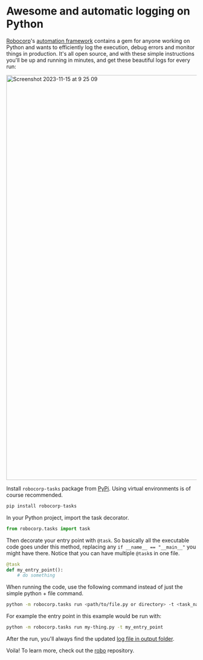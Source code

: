 # Awesome and automatic logging on Python

[Robocorp](https://robocorp.com/)'s [automation framework](https://github.com/robocorp/robo) contains a gem for anyone working on Python and wants to efficiently log the execution, debug errors and monitor things in production. It's all open source, and with these simple instructions you'll be up and running in minutes, and get these beautiful logs for every run:

<img width="1070" alt="Screenshot 2023-11-15 at 9 25 09" src="https://github.com/tonnitommi/robo-python-logging/assets/40179958/16ceba66-2db9-49dd-b6c6-048ac06b3cda">

Install `robocorp-tasks` package from [PyPi](https://pypi.org/project/robocorp-tasks). Using virtual environments is of course recommended.

```py
pip install robocorp-tasks
```

In your Python project, import the task decorator.

```py
from robocorp.tasks import task
```

Then decorate your entry point with `@task`. So basically all the executable code goes under this method, replacing any `if __name__ == "__main__"` you might have there. Notice that you can have multiple `@task`s in one file.

```py
@task
def my_entry_point():
    # do something
```

When running the code, use the following command instead of just the simple python + file command.

```bash
python -m robocorp.tasks run <path/to/file.py or directory> -t <task_name>
```

For example the entry point in this example would be run with:

```bash
python -m robocorp.tasks run my-thing.py -t my_entry_point
```

After the run, you'll always find the updated [log file in output folder](/output/log.html).

Voila! To learn more, check out the [robo](https://github.com/robocorp/robo/tree/master/tasks) repository.
